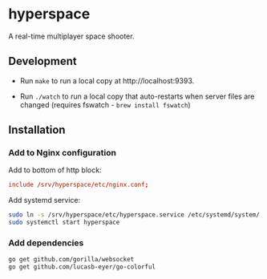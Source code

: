 # hyperspace

A real-time multiplayer space shooter.

## Development

 * Run `make` to run a local copy at http://localhost:9393.

 * Run `./watch` to run a local copy that auto-restarts when server files are changed (requires fswatch - `brew install fswatch`)

## Installation

### Add to Nginx configuration

Add to bottom of http block:

```conf
include /srv/hyperspace/etc/nginx.conf;
```

Add systemd service:

```sh
sudo ln -s /srv/hyperspace/etc/hyperspace.service /etc/systemd/system/
sudo systemctl start hyperspace
```


### Add dependencies

```sh
go get github.com/gorilla/websocket
go get github.com/lucasb-eyer/go-colorful
```
